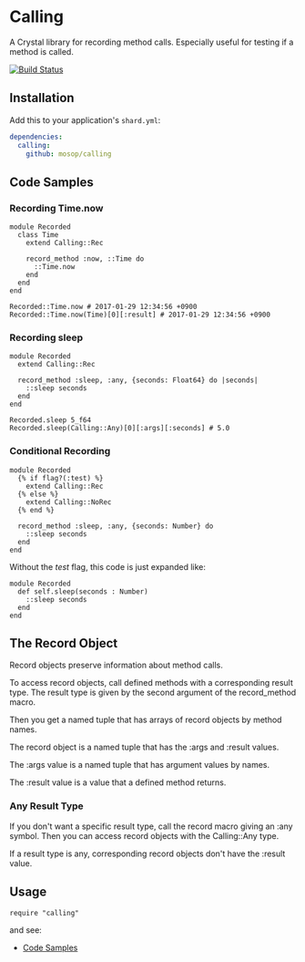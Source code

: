 # Calling

A Crystal library for recording method calls. Especially useful for testing if a method is called.

[![Build Status](https://travis-ci.org/mosop/calling.svg?branch=master)](https://travis-ci.org/mosop/calling)

## Installation

Add this to your application's `shard.yml`:

```yaml
dependencies:
  calling:
    github: mosop/calling
```

<a name="code_samples"></a>

## Code Samples

### Recording Time.now

```crystal
module Recorded
  class Time
    extend Calling::Rec

    record_method :now, ::Time do
      ::Time.now
    end
  end
end

Recorded::Time.now # 2017-01-29 12:34:56 +0900
Recorded::Time.now(Time)[0][:result] # 2017-01-29 12:34:56 +0900
```

### Recording sleep

```crystal
module Recorded
  extend Calling::Rec

  record_method :sleep, :any, {seconds: Float64} do |seconds|
    ::sleep seconds
  end
end

Recorded.sleep 5_f64
Recorded.sleep(Calling::Any)[0][:args][:seconds] # 5.0
```

### Conditional Recording

```crystal
module Recorded
  {% if flag?(:test) %}
    extend Calling::Rec
  {% else %}
    extend Calling::NoRec
  {% end %}

  record_method :sleep, :any, {seconds: Number} do
    ::sleep seconds
  end
end
```

Without the *test* flag, this code is just expanded like:

```crystal
module Recorded
  def self.sleep(seconds : Number)
    ::sleep seconds
  end
end
```

## The Record Object

Record objects preserve information about method calls.

To access record objects, call defined methods with a corresponding result type. The result type is given by the second argument of the record_method macro.

Then you get a named tuple that has arrays of record objects by method names.

The record object is a named tuple that has the :args and :result values.

The :args value is a named tuple that has argument values by names.

The :result value is a value that a defined method returns.

### Any Result Type

If you don't want a specific result type, call the record macro giving an :any symbol. Then you can access record objects with the Calling::Any type.

If a result type is any, corresponding record objects don't have the :result value.

## Usage

```crystal
require "calling"
```

and see:

* [Code Samples](#code_samples)
